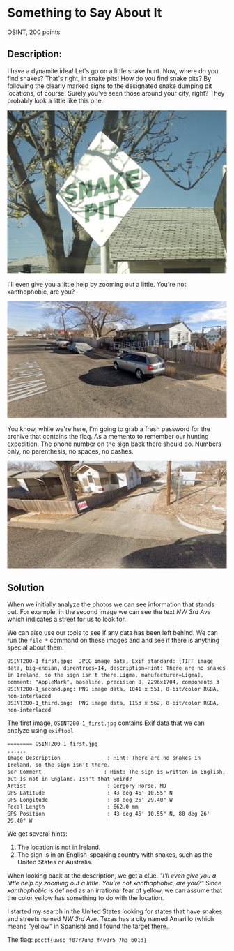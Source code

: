 # Something to Say About It
OSINT, 200 points

## Description:
I have a dynamite idea! Let's go on a little snake hunt. Now, where do you find snakes? That's right, in snake pits! How do you find snake pits? By following the clearly marked signs to the designated snake dumping pit locations, of course! Surely you've seen those around your city, right? They probably look a little like this one:

![Image](./images/OSINT200-1_first.jpg)

I'll even give you a little help by zooming out a little. You're not xanthophobic, are you?

![Image](./images/OSINT200-1_second.png)

You know, while we're here, I'm going to grab a fresh password for the archive that contains the flag. As a memento to remember our hunting expedition. The phone number on the sign back there should do. Numbers only, no parenthesis, no spaces, no dashes.

![Image](./images/OSINT200-1_third.png)

## Solution

When we initially analyze the photos we can see information that stands out. For example, in the second image we can see the text *NW 3rd Ave* which indicates a street for us to look for. 

We can also use our tools to see if any data has been left behind. We can run the ``file *`` command on these images and and see if there is anything special about them.

```shell
OSINT200-1_first.jpg:  JPEG image data, Exif standard: [TIFF image data, big-endian, direntries=14, description=Hint: There are no snakes in Ireland, so the sign isn't there.Ligma, manufacturer=Ligma], comment: "AppleMark", baseline, precision 8, 2296x1704, components 3
OSINT200-1_second.png: PNG image data, 1041 x 551, 8-bit/color RGBA, non-interlaced
OSINT200-1_third.png:  PNG image data, 1153 x 562, 8-bit/color RGBA, non-interlaced
```

The first image, ``OSINT200-1_first.jpg`` contains Exif data that we can analyze using ``exiftool``

```shell
======== OSINT200-1_first.jpg
......
Image Description               : Hint: There are no snakes in Ireland, so the sign isn't there.
ser Comment                    : Hint: The sign is written in English, but is not in England. Isn't that weird?
Artist                          : Gergory Horse, MD
GPS Latitude                    : 43 deg 46' 10.55" N
GPS Longitude                   : 88 deg 26' 29.40" W
Focal Length                    : 662.0 mm
GPS Position                    : 43 deg 46' 10.55" N, 88 deg 26' 29.40" W
```

We get several hints: 
1. The location is not in Ireland.
2. The sign is in an English-speaking country with snakes, such as the United States or Australia.

When looking back at the description, we get a clue. *"I'll even give you a little help by zooming out a little. You're not xanthophobic, are you?"* Since *xanthophobic* is defined as an irrational fear of yellow, we can assume that the color yellow has something to do with the location.

I started my search in the United States looking for states that have snakes and streets named *NW 3rd Ave*. Texas has a city named Amarillo (which means "yellow" in Spanish) and I found the target [there.](https://www.google.com/maps/@35.2194908,-101.8798667,3a,15.8y,311.65h,73.5t/data=!3m7!1e1!3m5!1s_uPWMy9hATDU0mH_ZrxTSA!2e0!6shttps:%2F%2Fstreetviewpixels-pa.googleapis.com%2Fv1%2Fthumbnail%3Fcb_client%3Dmaps_sv.tactile%26w%3D900%26h%3D600%26pitch%3D16.50260264845106%26panoid%3D_uPWMy9hATDU0mH_ZrxTSA%26yaw%3D311.6518048836398!7i16384!8i8192?entry=ttu&g_ep=EgoyMDI1MDEwOC4wIKXMDSoASAFQAw%3D%3D). 


The flag: ``poctf{uwsp_f07r7un3_f4v0r5_7h3_b01d}``